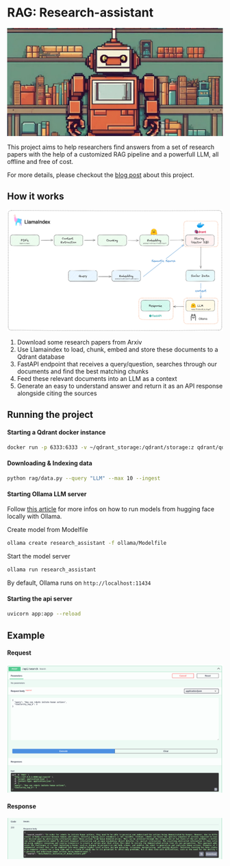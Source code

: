 # RAG: Research-assistant

![Header](images/readme_header.png)

This project aims to help researchers find answers from a set of research papers with the help of a customized RAG pipeline and a powerfull LLM, all offline and free of cost.

For more details, please checkout the [blog post](https://otmaneboughaba.com/posts/local-rag-api) about this project.

## How it works

![Project Architecture](images/local-rag-architecture.png)

1. Download some research papers from Arxiv
2. Use Llamaindex to load, chunk, embed and store these documents to a Qdrant database
3. FastAPI endpoint that receives a query/question, searches through our documents and find the best matching chunks
4. Feed these relevant documents into an LLM as a context
5. Generate an easy to understand answer and return it as an API response alongside citing the sources

## Running the project

#### Starting a Qdrant docker instance

```bash
docker run -p 6333:6333 -v ~/qdrant_storage:/qdrant/storage:z qdrant/qdrant
```

#### Downloading & Indexing data

```bash
python rag/data.py --query "LLM" --max 10 --ingest
```

#### Starting Ollama LLM server

Follow [this article](https://otmaneboughaba.com/posts/local-llm-ollama-huggingface/) for more infos on how to run models from hugging face locally with Ollama.

Create model from Modelfile

```bash
ollama create research_assistant -f ollama/Modelfile 
```

Start the model server

```bash
ollama run research_assistant
```

By default, Ollama runs on ```http://localhost:11434```

#### Starting the api server

```bash
uvicorn app:app --reload
```


## Example

#### Request

![Post Request](images/post_request.png)

#### Response
![Response](images/response.png)
